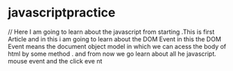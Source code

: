# javascriptpractice

// Here I am going to learn about the javascript from starting .This is first Article and in this i am going to learn about the DOM Event in this the DOM Event means the document object model in which we can acess the body of html by some method .
and from now we go learn about all he javascript.   
mouse event and the click eve nt    
